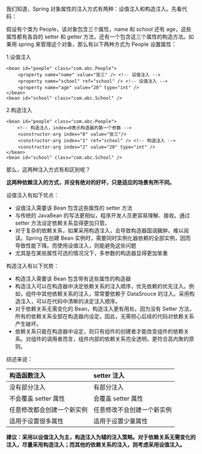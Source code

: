  我们知道，Spring 对象属性的注入方式有两种：设值注入和构造注入。先看代码：

假设有个类为 People，该对象包含三个属性，name 和 school 还有 age，这些属性都有各自的 setter 和 getter 方法，还有一个包含这三个属性的构造方法。如果用 spring 来管理这个对象，那么有以下两种方式为 People 设置属性：



1.设值注入

```
<bean id="people" class="com.abc.People">
　　 <property name="name" value="张三" /> <!-- 设值注入 -->
　　 <property name="school" ref="school" /> <!-- 设值注入 -->
　　 <property name="age" value="20" type="int" />
</bean>
<bean id="school" class="com.abc.School" />
```



2.构造注入

```
<bean id="people" class="com.abc.People">
    <!-- 构造注入，index=0表示构造器的第一个参数 -->
　　 <constructor-arg index="0" value="张三"/> 
　　 <constructor-arg index="1" ref="school" /> <!-- 构造注入 -->
　　 <constructor-arg index="2" value="20" type="int" />
</bean>
<bean id="school" class="com.abc.School" />
```



那么，这两种注入方式有和区别呢？

**这两种依赖注入的方式，并没有绝对的好坏，只是适应的场景有所不同。**

设值注入有如下优点：

- 设值注入需要该 Bean 包含这些属性的 setter 方法
- 与传统的 JavaBean 的写法更相似，程序开发人员更容易理解、接收。通过 setter 方法设定依赖关系显得更加只管。
- 对于复杂的依赖关系，如果采用构造注入，会导致构造器国语臃肿，难以阅读。Spring 在创建 Bean 实例时，需要同时实例化器依赖的全部实例，因而导致性能下降。而使用设值注入，则能避免这些问题
- 尤其是在某些属性可选的情况况下，多参数的构造器显得更加笨重



构造注入有以下优势：

- 构造注入需要该 Bean 包含带有这些属性的构造器
- 构造注入可以在构造器中决定依赖关系的注入顺序，优先依赖的优先注入。例如，组件中其他依赖关系的注入，常常要依赖于 DataSrouce 的注入。采用构造注入，可以在代码中清晰的决定注入顺序。
- 对于依赖关系无需变化的 Bean，构造注入更有用处。因为没有 Setter 方法，所有的依赖关系全部在构造器内设定。因此，无需担心后续的代码对依赖关系产生破坏。
- 依赖关系只能在构造器中设定，则只有组件的创建者才能改变组件的依赖关系。对组件的调用者而言，组件内部的依赖关系完全透明，更符合高内聚的原则。



综述来说：

| 构造函数注入               | setter 注入                |
| :------------------------- | :------------------------- |
| 没有部分注入               | 有部分注入                 |
| 不会覆盖 setter 属性       | 会覆盖 setter 属性         |
| 任意修改都会创建一个新实例 | 任意修改不会创建一个新实例 |
| 适用于设置很多属性         | 适用于设置少量属性         |



**建议：采用以设值注入为主，构造注入为辅的注入策略。对于依赖关系无需变化的注入，尽量采用构造注入；而其他的依赖关系的注入，则考虑采用设值注入。**